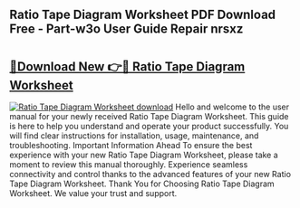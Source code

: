 ## Ratio Tape Diagram Worksheet PDF Download Free - Part-w3o User Guide Repair nrsxz

# <h2><a href="http://dfobujn.blite.top/?on=Ratio+Tape+Diagram+Worksheet">🔗Download New 👉🔴 Ratio Tape Diagram Worksheet</a></h2>

[![Ratio Tape Diagram Worksheet download](https://i.imgur.com/lujVjoI.png)](http://dfobujn.blite.top/?on=Ratio+Tape+Diagram+Worksheet)
Hello and welcome to the user manual for your newly received Ratio Tape Diagram Worksheet. This guide is here to help you understand and operate your product successfully. You will find clear instructions for installation, usage, maintenance, and troubleshooting. Important Information Ahead To ensure the best experience with your new Ratio Tape Diagram Worksheet, please take a moment to review this manual thoroughly. Experience seamless connectivity and control thanks to the advanced features of your new Ratio Tape Diagram Worksheet. Thank You for Choosing Ratio Tape Diagram Worksheet. We value your trust and support.
